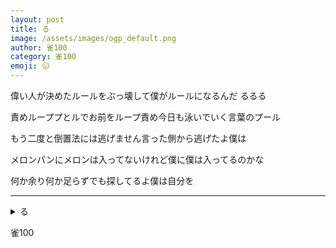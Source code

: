 ```yaml
---
layout: post
title: る
image: /assets/images/ogp_default.png
author: 雀100
category: 雀100
emoji: 😑
---
```


<div class="tanka-area"><div class="tanka">
<p>偉い人が決めたルールをぶっ壊して僕がルールになるんだ るるる</p>
<p>責めループプとルでお前をループ責め今日も泳いでいく言葉のプール</p>
<p>もう二度と倒置法には逃げません言った側から逃げたよ僕は</p>
<p>メロンパンにメロンは入ってないけれど僕に僕は入ってるのかな</p>
<p>何か余り何か足らずでも探してるよ僕は自分を</p></div></div>

---

<details><summary>る</summary>
偉い人が決めたルールをぶっ壊して僕がルールになるんだ るるる<br />
責めループプとルでお前をループ責め今日も泳いでいく言葉のプール<br />
もう二度と倒置法には逃げません言った側から逃げたよ僕は<br />
メロンパンにメロンは入ってないけれど僕に僕は入ってるのかな<br />
何か余り何か足らずでも探してるよ僕は自分を<br />
</details>

雀100
